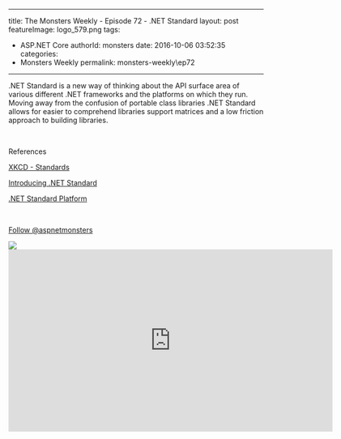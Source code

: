 
---
title: The Monsters Weekly - Episode 72 -  .NET Standard
layout: post
featureImage: logo_579.png
tags: 
  - ASP.NET Core
authorId: monsters
date: 2016-10-06 03:52:35
categories:
  - Monsters Weekly
permalink: monsters-weekly\ep72
---

<p>.NET Standard is a new way of thinking about the API surface area of various different .NET frameworks and the platforms on which they run. Moving away from the confusion of portable class libraries .NET Standard allows for easier to comprehend libraries support matrices and a low friction approach to building libraries.&nbsp;</p><p>&nbsp;</p><p>References&nbsp;</p><p><a href="https://xkcd.com/927/">XKCD - Standards</a></p><p><a href="https://blogs.msdn.microsoft.com/dotnet/2016/09/26/introducing-net-standard/">Introducing .NET Standard</a></p><p><a href="https://github.com/dotnet/corefx/blob/master/Documentation/architecture/net-platform-standard.md">.NET Standard Platform</a></p><p>&nbsp;</p><p><a class="twitter-follow-button" href="https://twitter.com/aspnetmonsters">Follow @aspnetmonsters</a></p> <img src="http://m.webtrends.com/dcs1wotjh10000w0irc493s0e_6x1g/njs.gif?dcssip=channel9.msdn.com&dcsuri=https://s.ch9.ms/Series/aspnetmonsters/feed&WT.dl=0&WT.entryid=Entry:RSSView:4a549a55bcec424e80b7a695003673c6">

<!--more-->
<iframe src='https://channel9.msdn.com/Series/aspnetmonsters/ASPNET-Monsters-72-NET-Standard/player' width='640' height='360' allowFullScreen frameBorder='0'></iframe>
